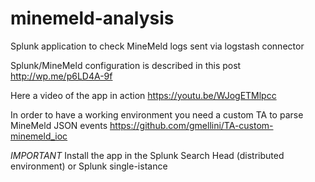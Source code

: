 # minemeld-analysis
Splunk application to check MineMeld logs sent via logstash connector

Splunk/MineMeld configuration is described in this post
 http://wp.me/p6LD4A-9f
 
Here a video of the app in action
 https://youtu.be/WJogETMlpcc

In order to have a working environment you need a custom TA to parse MineMeld JSON events 
 https://github.com/gmellini/TA-custom-minemeld_ioc

*IMPORTANT* Install the app in the Splunk Search Head (distributed environment) or Splunk single-istance
